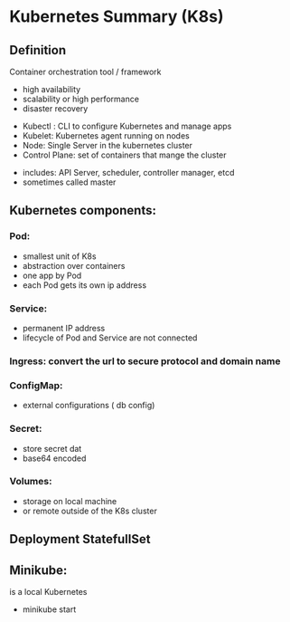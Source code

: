 # Kubernetes Summary (K8s)

## Definition

Container orchestration tool / framework

- high availability
- scalability or high performance
- disaster recovery

* Kubectl : CLI to configure Kubernetes and manage apps
* Kubelet: Kubernetes agent running on nodes
* Node: Single Server in the kubernetes cluster
* Control Plane: set of containers that mange the cluster
- includes: API Server, scheduler, controller manager, etcd
- sometimes called master

## Kubernetes components:

### Pod:

- smallest unit of K8s
- abstraction over containers
- one app by Pod
- each Pod gets its own ip address

### Service:

- permanent IP address
- lifecycle of Pod and Service are not connected

### Ingress: convert the url to secure protocol and domain name

### ConfigMap:

- external configurations ( db config)

### Secret:

- store secret dat
- base64 encoded

### Volumes:

- storage on local machine
- or remote outside of the K8s cluster

## Deployment StatefullSet

## Minikube:

is a local Kubernetes

- minikube start
